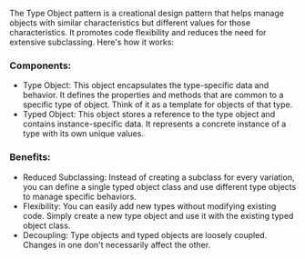 The Type Object pattern is a creational design pattern that helps manage objects with similar characteristics but different values for those characteristics. It promotes code flexibility and reduces the need for extensive subclassing. Here's how it works:

### Components:

* Type Object: This object encapsulates the type-specific data and behavior. It defines the properties and methods that are common to a specific type of object. Think of it as a template for objects of that type.
* Typed Object: This object stores a reference to the type object and contains instance-specific data. It represents a concrete instance of a type with its own unique values.

### Benefits:

* Reduced Subclassing: Instead of creating a subclass for every variation, you can define a single typed object class and use different type objects to manage specific behaviors.
* Flexibility: You can easily add new types without modifying existing code. Simply create a new type object and use it with the existing typed object class.
* Decoupling: Type objects and typed objects are loosely coupled. Changes in one don't necessarily affect the other.
